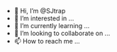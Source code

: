 - 👋 Hi, I’m @SJtrap
- 👀 I’m interested in ...
- 🌱 I’m currently learning ...
- 💞️ I’m looking to collaborate on ...
- 📫 How to reach me ...

<!---
SJtrap/SJtrap is a ✨ special ✨ repository because its `README.md` (this file) appears on your GitHub profile.
You can click the Preview link to take a look at your changes.
--->
